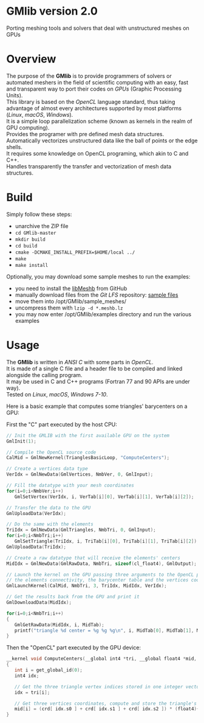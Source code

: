 # GMlib version 2.0
Porting meshing tools and solvers that deal with unstructured meshes on GPUs

# Overview
The purpose of the **GMlib** is to provide programmers of solvers or automated meshers in the field of scientific computing with an easy, fast and transparent way to port their codes on *GPUs* (Graphic Processing Units).  
This library is based on the *OpenCL* language standard, thus taking advantage of almost every architectures supported by most platforms (*Linux*, *macOS*, *Windows*).  
It is a simple loop parallelization scheme (known as kernels in the realm of GPU computing).  
Provides the programer with pre defined mesh data structures.  
Automatically vectorizes unstructured data like the ball of points or the edge shells.  
It requires some knowledge on OpenCL programing, which akin to C and C++.  
Handles transparently the transfer and vectorization of mesh data structures.


# Build
Simply follow these steps:
- unarchive the ZIP file
- `cd GMlib-master`
- `mkdir build`
- `cd build`
- `cmake -DCMAKE_INSTALL_PREFIX=$HOME/local ../`
- `make`
- `make install`

Optionally, you may download some sample meshes to run the examples:
- you need to install the [libMeshb](https://github.com/LoicMarechal/libMeshb) from GitHub
- manually download files from the *Git LFS* repository: [sample files](sample_meshes/)
- move them into /opt/GMlib/sample_meshes/
- uncompress them with `lzip -d *.meshb.lz`
- you may now enter /opt/GMlib/examples directory and run the various examples

# Usage
The **GMlib** is written in *ANSI C* with some parts in *OpenCL*.  
It is made of a single C file and a header file to be compiled and linked alongside the calling program.  
It may be used in C and C++ programs (Fortran 77 and 90 APIs are under way).  
Tested on *Linux*, *macOS*, *Windows 7-10*.

Here is a basic example that computes some triangles' barycenters on a GPU:

First the "C" part executed by the host CPU:
```C++
// Init the GMLIB with the first available GPU on the system
GmlInit(1);

// Compile the OpenCL source code
CalMid = GmlNewKernel(TrianglesBasicLoop, "ComputeCenters");

// Create a vertices data type
VerIdx = GmlNewData(GmlVertices, NmbVer, 0, GmlInput);

// Fill the datatype with your mesh coordinates
for(i=0;i<NmbVer;i++)
   GmlSetVertex(VerIdx, i, VerTab[i][0], VerTab[i][1], VerTab[i][2]);

// Transfer the data to the GPU
GmlUploadData(VerIdx);

// Do the same with the elements
TriIdx = GmlNewData(GmlTriangles, NmbTri, 0, GmlInput);
for(i=0;i<NmbTri;i++)
   GmlSetTriangle(TriIdx, i, TriTab[i][0], TriTab[i][1], TriTab[i][2]);
GmlUploadData(TriIdx);

// Create a raw datatype that will receive the elements' centers
MidIdx = GmlNewData(GmlRawData, NmbTri, sizeof(cl_float4), GmlOutput);

// Launch the kernel on the GPU passing three arguments to the OpenCL procedure:
// the elements connectivity, the barycenter table and the vertices coordinates
GmlLaunchKernel(CalMid, NmbTri, 3, TriIdx, MidIdx, VerIdx);

// Get the results back from the GPU and print it
GmlDownloadData(MidIdx);

for(i=0;i<NmbTri;i++)
{
   GmlGetRawData(MidIdx, i, MidTab);
   printf("triangle %d center = %g %g %g\n", i, MidTab[0], MidTab[1], MidTab[2]);
}
```

Then the "OpenCL" part executed by the GPU device:
```C++
__kernel void ComputeCenters(__global int4 *tri, __global float4 *mid, __global float4 *crd)
{
   int i = get_global_id(0);
   int4 idx;

   // Get the three triangle vertex indices stored in one integer vector
   idx = tri[i];

   // Get three vertices coordinates, compute and store the triangle's middle
   mid[i] = (crd[ idx.s0 ] + crd[ idx.s1 ] + crd[ idx.s2 ]) * (float4){1/3,1/3,1/3,0};
}
```
